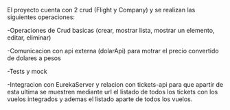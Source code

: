 El proyecto cuenta con 2 crud (Flight y Company) y se realizan las siguientes operaciones:

-Operaciones de Crud basicas (crear, mostrar lista, mostrar un elemento, editar, eliminar)

-Comunicacion con api externa (dolarApi) para motrar el precio convertido de dolares a pesos

-Tests y mock

-Integracion con EurekaServer y relacion con tickets-api para que apartir de esta ultima se muestren mediante url el listado de todos los tickets con los vuelos integrados y ademas el listado aparte de todos los vuelos.
